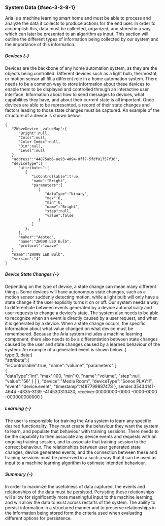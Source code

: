 ### System Data {#sec-3-2-8-1}

Aria is a machine learning smart home and must be able to process and analyze the data it collects
to produce actions for the end user. In order to accomplish this, data must be collected, organized,
and stored in a way which can later be presented to an algorithm as input. This section will outline
the different types of information being collected by our system and the importance of this 
information.

##### Devices {-}

Devices are the backbone of any home automation system, as they are the objects being controlled.
Different devices such as a light bulb, thermostat, or motion sensor all fill a different role in a
home automation system. There needs to be a common way to store information about these devices to
enable them to be displayed and controlled through an interactive user interface. Information about
how to send messages to devices, what capabilities they have, and about their current state is all
important. Once devices are able to be represented, a record of their state changes and factors 
leading to those state changes must be captured. An example of the structure of a device is shown
below.
```
{  
   "ZWaveDevice__valueMap":{  
      "Bright":null,
      "Color":null,
      "Color Index":null,
      "Dim":null,
      "Level":null
   },
   "address":"44875ab6-ae93-4094-8ff7-5fdf01757f30",
   "deviceType":{  
      "attributes":[  
         {  
            "isControllable":true,
            "name":"Bright",
            "parameters":[  
               {  
                  "dataType":"binary",
                  "max":0,
                  "min":0,
                  "name":"Bright",
                  "step":null,
                  "value":false
               }
            ]
         },
      ],
      "maker":"Aeotec",
      "name":"ZW098 LED Bulb",
      "protocol":"zwave"
   },
   "name":"ZW098 LED Bulb",
   "version":"4"
}																
```
##### Device State Changes {-} 

Depending on the type of device, a state change can mean many different things. Some devices will
have autonomous state changes, such as a motion sensor suddenly detecting motion, while a light bulb 
will only have a state change if the user explicitly turns it on or off. Our system needs a way to 
differentiate between events generated by a device automatically and user requests to change a 
device's state. The system also needs to be able to recognize when an event is directly caused by
a user request, and when it is generated by a device. When a state change occurs, the specific 
information about what value changed on what device must be remembered. Because the Aria system 
includes a machine learning component, there also needs to be a differentiation between state 
changes caused by the user and state changes caused by a learned behaviour of the system. An example
of a generated event is shown below.
{  
   type:3,
   data:{  
      "attribute":{  
         "isControllable":true,
         "name":"volume",
         "parameters":[  
            {  
               "dataType":"int",
               "max":100,
               "min":0,
               "name":"volume",
               "step":null,
               "value":"56"
            }
         ]
      },
      "device":"Media Room",
      "deviceType":"Sonos PLAY:1",
      "event":"device.event",
      "timestamp":1487799897478
   },
   sender:35434141-4644   -4335-3139   -414530313430,
   receiver:00000000-0000   -0000-0000   -000000000000
}

##### Learning {-}

The user is responsible for training the Aria system to learn any specific desired functionality.
They must create the behaviour they want the system to learn, and populate that behaviour with
training sessions. There needs to be the capability to then associate any device events and requests
with an ongoing training session, and to associate that training session to the correct behaviour.
The relationships between user generated state changes, device generated events, and the connection
between these and training sessions must be preserved in a such a way that it can be used as input 
to a machine learning algorithm to estimate intended behaviour.

##### Summary {-}

In order to maximize the usefulness of data captured, the events and relationships of the data must
be persisted. Persisting these relationships will allow for significantly more meaningful input to
the machine learning, and will allow the data to exist across restarts of the system. The ability to
persist information in a structured manner and to preserve relationships in the information being 
stored form the criteria used when evaluating different options for persistence.